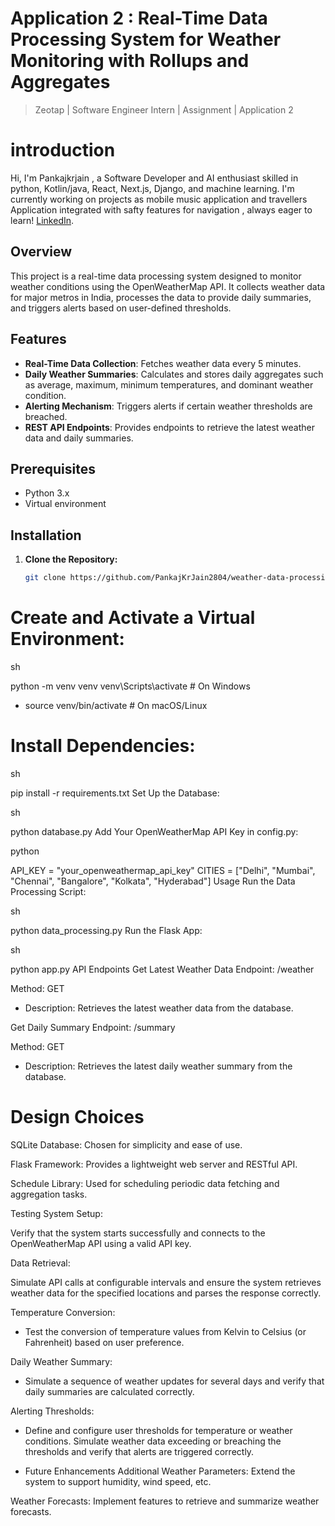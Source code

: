 ﻿# Application 2 : Real-Time Data Processing System for Weather Monitoring with Rollups and Aggregates

> Zeotap | Software Engineer Intern | Assignment | Application 2

# introduction

Hi, I'm Pankajkrjain , a Software Developer and AI enthusiast skilled in python, Kotlin/java, React, Next.js, Django, and machine learning. I'm currently working on projects as mobile music application and travellers Application integrated with safty features for navigation , always eager to learn!
[LinkedIn](https://www.linkedin.com/in/pankajkumar2849/). 

## Overview
This project is a real-time data processing system designed to monitor weather conditions using the OpenWeatherMap API. It collects weather data for major metros in India, processes the data to provide daily summaries, and triggers alerts based on user-defined thresholds.

## Features
- **Real-Time Data Collection**: Fetches weather data every 5 minutes.
- **Daily Weather Summaries**: Calculates and stores daily aggregates such as average, maximum, minimum temperatures, and dominant weather condition.
- **Alerting Mechanism**: Triggers alerts if certain weather thresholds are breached.
- **REST API Endpoints**: Provides endpoints to retrieve the latest weather data and daily summaries.

## Prerequisites
- Python 3.x
- Virtual environment

## Installation

1. **Clone the Repository:**
   ```sh
   git clone https://github.com/PankajKrJain2804/weather-data-processing-of-rollups-and-aggregates.git

   
# Create and Activate a Virtual Environment:

sh

python -m venv venv
venv\Scripts\activate  # On Windows

- source venv/bin/activate  # On macOS/Linux

# Install Dependencies:

sh

pip install -r requirements.txt
Set Up the Database:

sh

python database.py
Add Your OpenWeatherMap API Key in config.py:

python

API_KEY = "your_openweathermap_api_key"
CITIES = ["Delhi", "Mumbai", "Chennai", "Bangalore", "Kolkata", "Hyderabad"]
Usage
Run the Data Processing Script:

sh

python data_processing.py
Run the Flask App:

sh

python app.py
API Endpoints
Get Latest Weather Data
Endpoint: /weather

Method: GET

- Description: Retrieves the latest weather data from the database.

Get Daily Summary
Endpoint: /summary

Method: GET

- Description: Retrieves the latest daily weather summary from the database.

# Design Choices
SQLite Database: Chosen for simplicity and ease of use.

Flask Framework: Provides a lightweight web server and RESTful API.

Schedule Library: Used for scheduling periodic data fetching and aggregation tasks.

Testing
System Setup:

Verify that the system starts successfully and connects to the OpenWeatherMap API using a valid API key.

Data Retrieval:

Simulate API calls at configurable intervals and ensure the system retrieves weather data for the specified locations and parses the response correctly.

Temperature Conversion:

- Test the conversion of temperature values from Kelvin to Celsius (or Fahrenheit) based on user preference.

Daily Weather Summary:

- Simulate a sequence of weather updates for several days and verify that daily summaries are calculated correctly.

Alerting Thresholds:

- Define and configure user thresholds for temperature or weather conditions. Simulate weather data exceeding or breaching the thresholds and verify that alerts are triggered correctly.

- Future Enhancements
   Additional Weather Parameters: Extend the system to support humidity, wind speed, etc.

Weather Forecasts: Implement features to retrieve and summarize weather forecasts.
